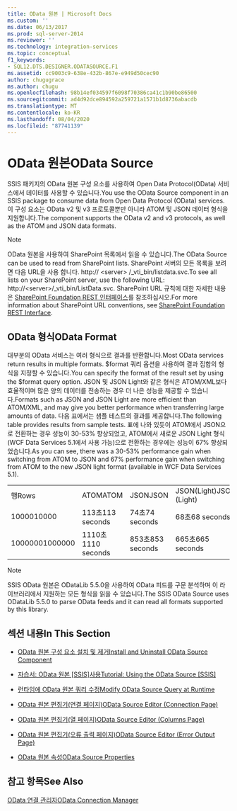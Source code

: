 ```yaml
---
title: OData 원본 | Microsoft Docs
ms.custom: ''
ms.date: 06/13/2017
ms.prod: sql-server-2014
ms.reviewer: ''
ms.technology: integration-services
ms.topic: conceptual
f1_keywords:
- SQL12.DTS.DESIGNER.ODATASOURCE.F1
ms.assetid: cc9003c9-638e-432b-867e-e949d50cec90
author: chugugrace
ms.author: chugu
ms.openlocfilehash: 98b14ef034597f6098f70386ca41c1b90be86500
ms.sourcegitcommit: ad4d92dce894592a259721a1571b1d8736abacdb
ms.translationtype: MT
ms.contentlocale: ko-KR
ms.lasthandoff: 08/04/2020
ms.locfileid: "87741139"
---
```

# <a name="odata-source"></a><span data-ttu-id="5696d-102">OData 원본</span><span class="sxs-lookup"><span data-stu-id="5696d-102">OData Source</span></span>
  <span data-ttu-id="5696d-103">SSIS 패키지의 OData 원본 구성 요소를 사용하여 Open Data Protocol(OData) 서비스에서 데이터를 사용할 수 있습니다.</span><span class="sxs-lookup"><span data-stu-id="5696d-103">You use the OData Source component in an SSIS package to consume data from Open Data Protocol (OData) services.</span></span> <span data-ttu-id="5696d-104">이 구성 요소는 OData v2 및 v3 프로토콜뿐만 아니라 ATOM 및 JSON 데이터 형식을 지원합니다.</span><span class="sxs-lookup"><span data-stu-id="5696d-104">The component supports the OData v2 and v3 protocols, as well as the ATOM and JSON data formats.</span></span>  
  
> [!NOTE]  
>  <span data-ttu-id="5696d-105">OData 원본을 사용하여 SharePoint 목록에서 읽을 수 있습니다.</span><span class="sxs-lookup"><span data-stu-id="5696d-105">The OData Source can be used to read from SharePoint lists.</span></span> <span data-ttu-id="5696d-106">SharePoint 서버의 모든 목록을 보려면 다음 URL을 사용 합니다. http:// \<server> /_vti_bin/listdata.svc.</span><span class="sxs-lookup"><span data-stu-id="5696d-106">To see all lists on your SharePoint server, use the following URL: http://\<server>/_vti_bin/ListData.svc.</span></span> <span data-ttu-id="5696d-107">SharePoint URL 규칙에 대한 자세한 내용은 [SharePoint Foundation REST 인터페이스](https://msdn.microsoft.com/library/ff521587.aspx)를 참조하십시오.</span><span class="sxs-lookup"><span data-stu-id="5696d-107">For more information about SharePoint URL conventions, see [SharePoint Foundation REST Interface](https://msdn.microsoft.com/library/ff521587.aspx).</span></span>  
  
## <a name="odata-format"></a><span data-ttu-id="5696d-108">OData 형식</span><span class="sxs-lookup"><span data-stu-id="5696d-108">OData Format</span></span>  
 <span data-ttu-id="5696d-109">대부분의 OData 서비스는 여러 형식으로 결과를 반환합니다.</span><span class="sxs-lookup"><span data-stu-id="5696d-109">Most OData services return results in multiple formats.</span></span> <span data-ttu-id="5696d-110">$format 쿼리 옵션을 사용하여 결과 집합의 형식을 지정할 수 있습니다.</span><span class="sxs-lookup"><span data-stu-id="5696d-110">You can specify the format of the result set by using the $format query option.</span></span> <span data-ttu-id="5696d-111">JSON 및 JSON Light와 같은 형식은 ATOM/XML보다 효율적이며 많은 양의 데이터를 전송하는 경우 더 나은 성능을 제공할 수 있습니다.</span><span class="sxs-lookup"><span data-stu-id="5696d-111">Formats such as JSON and JSON Light are more efficient than ATOM/XML, and may give you better performance when transferring large amounts of data.</span></span> <span data-ttu-id="5696d-112">다음 표에서는 샘플 테스트의 결과를 제공합니다.</span><span class="sxs-lookup"><span data-stu-id="5696d-112">The following table provides results from sample tests.</span></span> <span data-ttu-id="5696d-113">표에 나와 있듯이 ATOM에서 JSON으로 전환하는 경우 성능이 30-53% 향상되었고, ATOM에서 새로운 JSON Light 형식(WCF Data Services 5.1에서 사용 가능)으로 전환하는 경우에는 성능이 67% 향상되었습니다.</span><span class="sxs-lookup"><span data-stu-id="5696d-113">As you can see, there was a 30-53% performance gain when switching from ATOM to JSON and 67% performance gain when switching from ATOM to the new JSON light format (available in WCF Data Services 5.1).</span></span>  
  
|||||  
|-|-|-|-|  
|<span data-ttu-id="5696d-114">행</span><span class="sxs-lookup"><span data-stu-id="5696d-114">Rows</span></span>|<span data-ttu-id="5696d-115">ATOM</span><span class="sxs-lookup"><span data-stu-id="5696d-115">ATOM</span></span>|<span data-ttu-id="5696d-116">JSON</span><span class="sxs-lookup"><span data-stu-id="5696d-116">JSON</span></span>|<span data-ttu-id="5696d-117">JSON(Light)</span><span class="sxs-lookup"><span data-stu-id="5696d-117">JSON (Light)</span></span>|  
|<span data-ttu-id="5696d-118">10000</span><span class="sxs-lookup"><span data-stu-id="5696d-118">10000</span></span>|<span data-ttu-id="5696d-119">113초</span><span class="sxs-lookup"><span data-stu-id="5696d-119">113 seconds</span></span>|<span data-ttu-id="5696d-120">74초</span><span class="sxs-lookup"><span data-stu-id="5696d-120">74 seconds</span></span>|<span data-ttu-id="5696d-121">68초</span><span class="sxs-lookup"><span data-stu-id="5696d-121">68 seconds</span></span>|  
|<span data-ttu-id="5696d-122">1000000</span><span class="sxs-lookup"><span data-stu-id="5696d-122">1000000</span></span>|<span data-ttu-id="5696d-123">1110초</span><span class="sxs-lookup"><span data-stu-id="5696d-123">1110 seconds</span></span>|<span data-ttu-id="5696d-124">853초</span><span class="sxs-lookup"><span data-stu-id="5696d-124">853 seconds</span></span>|<span data-ttu-id="5696d-125">665초</span><span class="sxs-lookup"><span data-stu-id="5696d-125">665 seconds</span></span>|  
  
> [!NOTE]  
>  <span data-ttu-id="5696d-126">SSIS OData 원본은 ODataLib 5.5.0을 사용하여 OData 피드를 구문 분석하며 이 라이브러리에서 지원하는 모든 형식을 읽을 수 있습니다.</span><span class="sxs-lookup"><span data-stu-id="5696d-126">The SSIS OData Source uses ODataLib 5.5.0 to parse OData feeds and it can read all formats supported by this library.</span></span>  
  
## <a name="in-this-section"></a><span data-ttu-id="5696d-127">섹션 내용</span><span class="sxs-lookup"><span data-stu-id="5696d-127">In This Section</span></span>  
  
-   [<span data-ttu-id="5696d-128">OData 원본 구성 요소 설치 및 제거</span><span class="sxs-lookup"><span data-stu-id="5696d-128">Install and Uninstall OData Source Component</span></span>](../install-and-uninstall-odata-source-component.md)  
  
-   [<span data-ttu-id="5696d-129">자습서: OData 원본 &#91;SSIS&#93;사용</span><span class="sxs-lookup"><span data-stu-id="5696d-129">Tutorial: Using the OData Source &#91;SSIS&#93;</span></span>](tutorial-using-the-odata-source.md)  
  
-   [<span data-ttu-id="5696d-130">런타임에 OData 원본 쿼리 수정</span><span class="sxs-lookup"><span data-stu-id="5696d-130">Modify OData Source Query at Runtime</span></span>](modify-odata-source-query-at-runtime.md)  
  
-   [<span data-ttu-id="5696d-131">OData 원본 편집기&#40;연결 페이지&#41;</span><span class="sxs-lookup"><span data-stu-id="5696d-131">OData Source Editor &#40;Connection Page&#41;</span></span>](../odata-source-editor-connection-page.md)  
  
-   [<span data-ttu-id="5696d-132">OData 원본 편집기&#40;열 페이지&#41;</span><span class="sxs-lookup"><span data-stu-id="5696d-132">OData Source Editor &#40;Columns Page&#41;</span></span>](../odata-source-editor-columns-page.md)  
  
-   [<span data-ttu-id="5696d-133">OData 원본 편집기&#40;오류 출력 페이지&#41;</span><span class="sxs-lookup"><span data-stu-id="5696d-133">OData Source Editor &#40;Error Output Page&#41;</span></span>](../odata-source-editor-error-output-page.md)  
  
-   [<span data-ttu-id="5696d-134">OData 원본 속성</span><span class="sxs-lookup"><span data-stu-id="5696d-134">OData Source Properties</span></span>](odata-source-properties.md)  
  
## <a name="see-also"></a><span data-ttu-id="5696d-135">참고 항목</span><span class="sxs-lookup"><span data-stu-id="5696d-135">See Also</span></span>  
 [<span data-ttu-id="5696d-136">OData 연결 관리자</span><span class="sxs-lookup"><span data-stu-id="5696d-136">OData Connection Manager</span></span>](../connection-manager/odata-connection-manager.md)  
  
  
